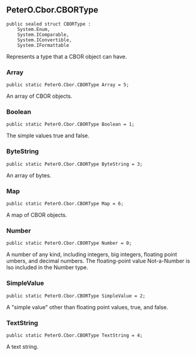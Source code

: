 ## PeterO.Cbor.CBORType

    public sealed struct CBORType :
        System.Enum,
        System.IComparable,
        System.IConvertible,
        System.IFormattable

Represents a type that a CBOR object can have.

### Array

    public static PeterO.Cbor.CBORType Array = 5;

An array of CBOR objects.

### Boolean

    public static PeterO.Cbor.CBORType Boolean = 1;

The simple values true and false.

### ByteString

    public static PeterO.Cbor.CBORType ByteString = 3;

An array of bytes.

### Map

    public static PeterO.Cbor.CBORType Map = 6;

A map of CBOR objects.

### Number

    public static PeterO.Cbor.CBORType Number = 0;

A number of any kind, including integers, big integers, floating point umbers, and decimal numbers. The floating-point value Not-a-Number is lso included in the Number type.

### SimpleValue

    public static PeterO.Cbor.CBORType SimpleValue = 2;

A "simple value" other than floating point values, true, and false.

### TextString

    public static PeterO.Cbor.CBORType TextString = 4;

A text string.
